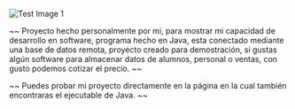 ![Test Image 1](https://pokecatcher.zjairo.com/images/logo2.png)

~~ Proyecto hecho personalmente por mi, para mostrar mi capacidad de desarrollo en software, programa hecho en Java, esta conectado mediante una base de datos remota, proyecto creado para demostración, si gustas algún software para almacenar datos de alumnos, personal o ventas, con gusto podemos cotizar el precio. ~~

~~ Puedes probar mi proyecto directamente en la página en la cual también encontraras el ejecutable de Java. ~~
